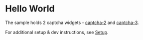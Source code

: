 # Hello World

The sample holds 2 captcha widgets - [captcha-2](./src/app/widgets/captcha-2/captcha-2.tsx) and [captcha-3](./src/app/widgets/captcha-3/captcha-3.tsx).

For additional setup & dev instructions, see [Setup](https://github.com/sitefinity/nextjs-samples).
